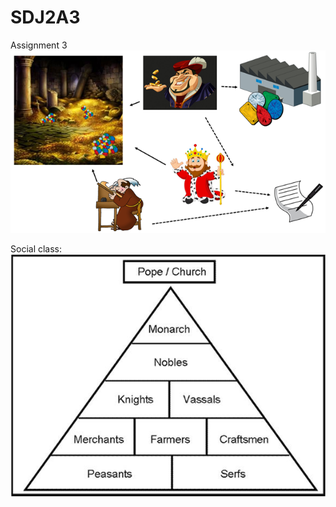 # SDJ2A3
Assignment 3
![Assignment diagram](Assignment_diagram.png)


Social class:
![Feudalpyramid](Feudalpyramid.jpg)
